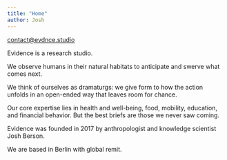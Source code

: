 ```yaml
---
title: "Home"
author: Josh
---
```


<div class="header">
<a href="mailto:contact@evdnce.studio">contact@evdnce.studio</a>
</div>

<!--
CHANGE LINK STYLE -- gray, bold?

Evidence is a research studio.

~~We observe (investigate?) human behavior (in the wild) to anticipate and swerve what comes next.~~

We observe humans in their natural habitats to anticipate and swerve what comes next.

We think of ourselves as dramaturgs: we give form to how the action unfolds. (open-ended, minimally constrained, room for chance)

We conduct self-initiated research …

Our core expertise lies in health and well-being, food, mobility, education, and financial behavior. FIXME: INDIGENOUS?
But the best briefs are those we never saw coming.

Evidence was founded in 2017 by anthropologist and knowledge scientist Josh Berson.

We are based in Berlin with global remit.

-->
<p class="fadein">Evidence is a research studio.</p>

<p class="fadein delay1">We observe humans in their natural habitats to anticipate and swerve what comes next.</p>

<p class="fadein delay2">We think of ourselves as dramaturgs: we give form to how the action unfolds
in an open-ended way that leaves room for chance.</p>

<p class="fadein delay3">Our core expertise lies in health and well-being, food, mobility, education, and financial behavior.
But the best briefs are those we never saw coming.</p>

<!--p class="fadein delay3">We conduct self-initiated research on themes ranging from the economics of meat-eating to <a href="http://goo.gl/Qn2HTI">the environmental determinants of mental health</a>.</p-->

<p class="fadein delay4">Evidence was founded in 2017 by anthropologist and knowledge scientist Josh Berson.</p>

<p class="fadein delay5">We are based in Berlin with global remit.</p>
